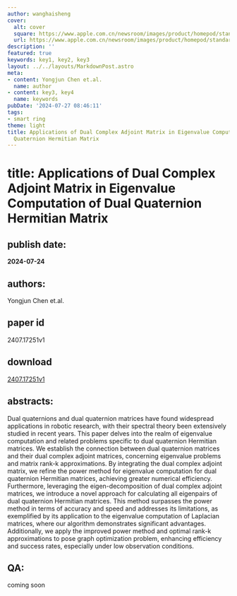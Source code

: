```yaml
---
author: wanghaisheng
cover:
  alt: cover
  square: https://www.apple.com.cn/newsroom/images/product/homepod/standard/Apple-HomePod-hero-230118_big.jpg.large_2x.jpg
  url: https://www.apple.com.cn/newsroom/images/product/homepod/standard/Apple-HomePod-hero-230118_big.jpg.large_2x.jpg
description: ''
featured: true
keywords: key1, key2, key3
layout: ../../layouts/MarkdownPost.astro
meta:
- content: Yongjun Chen et.al.
  name: author
- content: key3, key4
  name: keywords
pubDate: '2024-07-27 08:46:11'
tags:
- smart ring
theme: light
title: Applications of Dual Complex Adjoint Matrix in Eigenvalue Computation of Dual
  Quaternion Hermitian Matrix
---
```


# title: Applications of Dual Complex Adjoint Matrix in Eigenvalue Computation of Dual Quaternion Hermitian Matrix 
## publish date: 
**2024-07-24** 
## authors: 
  Yongjun Chen et.al. 
## paper id
2407.17251v1
## download
[2407.17251v1](http://arxiv.org/abs/2407.17251v1)
## abstracts:
Dual quaternions and dual quaternion matrices have found widespread applications in robotic research, with their spectral theory been extensively studied in recent years. This paper delves into the realm of eigenvalue computation and related problems specific to dual quaternion Hermitian matrices. We establish the connection between dual quaternion matrices and their dual complex adjoint matrices, concerning eigenvalue problems and matrix rank-k approximations. By integrating the dual complex adjoint matrix, we refine the power method for eigenvalue computation for dual quaternion Hermitian matrices, achieving greater numerical efficiency. Furthermore, leveraging the eigen-decomposition of dual complex adjoint matrices, we introduce a novel approach for calculating all eigenpairs of dual quaternion Hermitian matrices. This method surpasses the power method in terms of accuracy and speed and addresses its limitations, as exemplified by its application to the eigenvalue computation of Laplacian matrices, where our algorithm demonstrates significant advantages. Additionally, we apply the improved power method and optimal rank-k approximations to pose graph optimization problem, enhancing efficiency and success rates, especially under low observation conditions.
## QA:
coming soon
